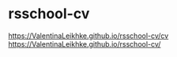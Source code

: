 # rsschool-cv
https://ValentinaLeikhke.github.io/rsschool-cv/cv
https://ValentinaLeikhke.github.io/rsschool-cv/
